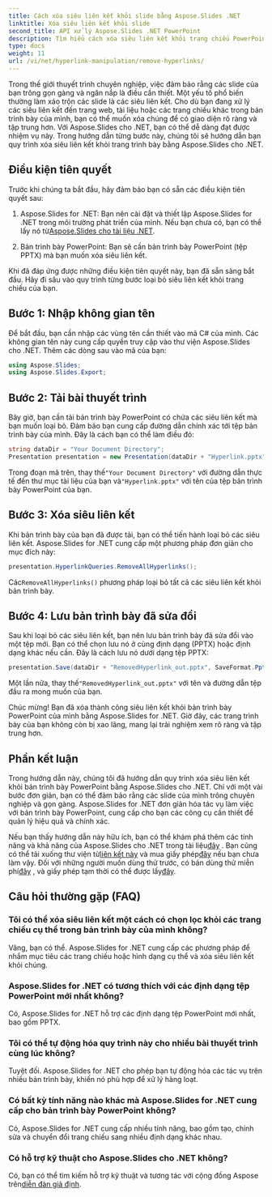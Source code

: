 ```yaml
---
title: Cách xóa siêu liên kết khỏi slide bằng Aspose.Slides .NET
linktitle: Xóa siêu liên kết khỏi slide
second_title: API xử lý Aspose.Slides .NET PowerPoint
description: Tìm hiểu cách xóa siêu liên kết khỏi trang chiếu PowerPoint bằng Aspose.Slides cho .NET. Tạo bài thuyết trình rõ ràng và chuyên nghiệp.
type: docs
weight: 11
url: /vi/net/hyperlink-manipulation/remove-hyperlinks/
---
```


Trong thế giới thuyết trình chuyên nghiệp, việc đảm bảo rằng các slide của bạn trông gọn gàng và ngăn nắp là điều cần thiết. Một yếu tố phổ biến thường làm xáo trộn các slide là các siêu liên kết. Cho dù bạn đang xử lý các siêu liên kết đến trang web, tài liệu hoặc các trang chiếu khác trong bản trình bày của mình, bạn có thể muốn xóa chúng để có giao diện rõ ràng và tập trung hơn. Với Aspose.Slides cho .NET, bạn có thể dễ dàng đạt được nhiệm vụ này. Trong hướng dẫn từng bước này, chúng tôi sẽ hướng dẫn bạn quy trình xóa siêu liên kết khỏi trang trình bày bằng Aspose.Slides cho .NET.

## Điều kiện tiên quyết

Trước khi chúng ta bắt đầu, hãy đảm bảo bạn có sẵn các điều kiện tiên quyết sau:

1.  Aspose.Slides for .NET: Bạn nên cài đặt và thiết lập Aspose.Slides for .NET trong môi trường phát triển của mình. Nếu bạn chưa có, bạn có thể lấy nó từ[Aspose.Slides cho tài liệu .NET](https://reference.aspose.com/slides/net/).

2. Bản trình bày PowerPoint: Bạn sẽ cần bản trình bày PowerPoint (tệp PPTX) mà bạn muốn xóa siêu liên kết.

Khi đã đáp ứng được những điều kiện tiên quyết này, bạn đã sẵn sàng bắt đầu. Hãy đi sâu vào quy trình từng bước loại bỏ siêu liên kết khỏi trang chiếu của bạn.

## Bước 1: Nhập không gian tên

Để bắt đầu, bạn cần nhập các vùng tên cần thiết vào mã C# của mình. Các không gian tên này cung cấp quyền truy cập vào thư viện Aspose.Slides cho .NET. Thêm các dòng sau vào mã của bạn:

```csharp
using Aspose.Slides;
using Aspose.Slides.Export;
```

## Bước 2: Tải bài thuyết trình

Bây giờ, bạn cần tải bản trình bày PowerPoint có chứa các siêu liên kết mà bạn muốn loại bỏ. Đảm bảo bạn cung cấp đường dẫn chính xác tới tệp bản trình bày của mình. Đây là cách bạn có thể làm điều đó:

```csharp
string dataDir = "Your Document Directory";
Presentation presentation = new Presentation(dataDir + "Hyperlink.pptx");
```

 Trong đoạn mã trên, thay thế`"Your Document Directory"` với đường dẫn thực tế đến thư mục tài liệu của bạn và`"Hyperlink.pptx"` với tên của tệp bản trình bày PowerPoint của bạn.

## Bước 3: Xóa siêu liên kết

Khi bản trình bày của bạn đã được tải, bạn có thể tiến hành loại bỏ các siêu liên kết. Aspose.Slides for .NET cung cấp một phương pháp đơn giản cho mục đích này:

```csharp
presentation.HyperlinkQueries.RemoveAllHyperlinks();
```

 Các`RemoveAllHyperlinks()` phương pháp loại bỏ tất cả các siêu liên kết khỏi bản trình bày.

## Bước 4: Lưu bản trình bày đã sửa đổi

Sau khi loại bỏ các siêu liên kết, bạn nên lưu bản trình bày đã sửa đổi vào một tệp mới. Bạn có thể chọn lưu nó ở cùng định dạng (PPTX) hoặc định dạng khác nếu cần. Đây là cách lưu nó dưới dạng tệp PPTX:

```csharp
presentation.Save(dataDir + "RemovedHyperlink_out.pptx", SaveFormat.Pptx);
```

 Một lần nữa, thay thế`"RemovedHyperlink_out.pptx"` với tên và đường dẫn tệp đầu ra mong muốn của bạn.

Chúc mừng! Bạn đã xóa thành công siêu liên kết khỏi bản trình bày PowerPoint của mình bằng Aspose.Slides for .NET. Giờ đây, các trang trình bày của bạn không còn bị xao lãng, mang lại trải nghiệm xem rõ ràng và tập trung hơn.

## Phần kết luận

Trong hướng dẫn này, chúng tôi đã hướng dẫn quy trình xóa siêu liên kết khỏi bản trình bày PowerPoint bằng Aspose.Slides cho .NET. Chỉ với một vài bước đơn giản, bạn có thể đảm bảo rằng các slide của mình trông chuyên nghiệp và gọn gàng. Aspose.Slides for .NET đơn giản hóa tác vụ làm việc với bản trình bày PowerPoint, cung cấp cho bạn các công cụ cần thiết để quản lý hiệu quả và chính xác.

Nếu bạn thấy hướng dẫn này hữu ích, bạn có thể khám phá thêm các tính năng và khả năng của Aspose.Slides cho .NET trong tài liệu[đây](https://reference.aspose.com/slides/net/) . Bạn cũng có thể tải xuống thư viện từ[liên kết này](https://releases.aspose.com/slides/net/) và mua giấy phép[đây](https://purchase.aspose.com/buy) nếu bạn chưa làm vậy. Đối với những người muốn dùng thử trước, có bản dùng thử miễn phí[đây](https://releases.aspose.com/) , và giấy phép tạm thời có thể được lấy[đây](https://purchase.aspose.com/temporary-license/).

## Câu hỏi thường gặp (FAQ)

### Tôi có thể xóa siêu liên kết một cách có chọn lọc khỏi các trang chiếu cụ thể trong bản trình bày của mình không?
Vâng, bạn có thể. Aspose.Slides for .NET cung cấp các phương pháp để nhắm mục tiêu các trang chiếu hoặc hình dạng cụ thể và xóa siêu liên kết khỏi chúng.

### Aspose.Slides for .NET có tương thích với các định dạng tệp PowerPoint mới nhất không?
Có, Aspose.Slides for .NET hỗ trợ các định dạng tệp PowerPoint mới nhất, bao gồm PPTX.

### Tôi có thể tự động hóa quy trình này cho nhiều bài thuyết trình cùng lúc không?
Tuyệt đối. Aspose.Slides for .NET cho phép bạn tự động hóa các tác vụ trên nhiều bản trình bày, khiến nó phù hợp để xử lý hàng loạt.

### Có bất kỳ tính năng nào khác mà Aspose.Slides for .NET cung cấp cho bản trình bày PowerPoint không?
Có, Aspose.Slides for .NET cung cấp nhiều tính năng, bao gồm tạo, chỉnh sửa và chuyển đổi trang chiếu sang nhiều định dạng khác nhau.

### Có hỗ trợ kỹ thuật cho Aspose.Slides cho .NET không?
 Có, bạn có thể tìm kiếm hỗ trợ kỹ thuật và tương tác với cộng đồng Aspose trên[diễn đàn giả định](https://forum.aspose.com/).